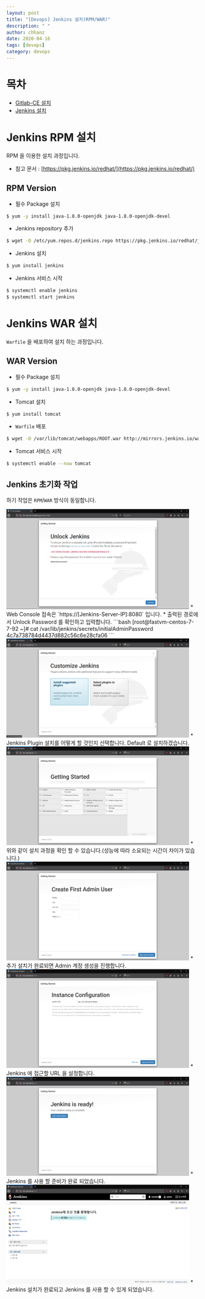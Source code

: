 ```yaml
---
layout: post
title: "[Devops] Jenkins 설치(RPM/WAR)"
description: " "
author: chhanz
date: 2020-04-16
tags: [devops]
category: devops
---
```

   
# 목차
+ [Gitlab-CE 설치](https://chhanz.github.io/devops/2020/02/16/install-gitlab/)   
+ [Jenkins 설치](https://chhanz.github.io/devops/2020/04/16/install-jenkins/)   
   
# Jenkins RPM 설치
RPM 을 이용한 설치 과정입니다.   
* 참고 문서 : [https://pkg.jenkins.io/redhat/](https://pkg.jenkins.io/redhat/)   
   
## RPM Version
* 필수 Package 설치
```bash
$ yum -y install java-1.8.0-openjdk java-1.8.0-openjdk-devel
```
   
* Jenkins repository 추가
```bash
$ wget -O /etc/yum.repos.d/jenkins.repo https://pkg.jenkins.io/redhat/jenkins.repo
```
   
* Jenkins 설치
```bash
$ yum install jenkins
```
   
   
* Jenkins 서비스 시작
```bash
$ systemctl enable jenkins
$ systemctl start jenkins
```
   
# Jenkins WAR 설치
`Warfile` 을 배포하여 설치 하는 과정입니다.   
   
## WAR Version
* 필수 Package 설치
```bash
$ yum -y install java-1.8.0-openjdk java-1.8.0-openjdk-devel
```
   
* Tomcat 설치
```bash
$ yum install tomcat
```
   
* `Warfile` 배포
```bash
$ wget -O /var/lib/tomcat/webapps/ROOT.war http://mirrors.jenkins.io/war-stable/latest/jenkins.war
```
   
* Tomcat 서비스 시작
```bash
$ systemctl enable --now tomcat 
```
   
## Jenkins 초기화 작업
하기 작업은 `RPM`/`WAR` 방식이 동일합니다.   

<img src="/assets/images/post/2020-04-16-jenkins/1.png" style="max-width: 95%; height: auto;">   
* Web Console 접속은 `https://[Jenkins-Server-IP]:8080` 입니다.   
* 출력된 경로에서 Unlock Password 를 확인하고 입력합니다.   
```bash
[root@fastvm-centos-7-7-92 ~]# cat /var/lib/jenkins/secrets/initialAdminPassword
4c7a738784d4437d882c56c6e28cfa06
```
      
<img src="/assets/images/post/2020-04-16-jenkins/2.png" style="max-width: 95%; height: auto;">   
* Jenkins Plugin 설치를 어떻게 할 것인지 선택합니다. Default 로 설치하겠습니다.   
   
<img src="/assets/images/post/2020-04-16-jenkins/3.png" style="max-width: 95%; height: auto;">   
* 위와 같이 설치 과정을 확인 할 수 있습니다.(성능에 따라 소요되는 시간이 차이가 있습니다.)   
   
<img src="/assets/images/post/2020-04-16-jenkins/4.png" style="max-width: 95%; height: auto;">   
* 추가 설치가 완료되면 Admin 계정 생성을 진행합니다.   
   
<img src="/assets/images/post/2020-04-16-jenkins/5.png" style="max-width: 95%; height: auto;">   
* Jenkins 에 접근할 URL 을 설정합니다.   
   
<img src="/assets/images/post/2020-04-16-jenkins/6.png" style="max-width: 95%; height: auto;">   
* Jenkins 를 사용 할 준비가 완료 되었습니다.    
   
<img src="/assets/images/post/2020-04-16-jenkins/7.png" style="max-width: 95%; height: auto;">   
* Jenkins 설치가 완료되고 Jenkins 를 사용 할 수 있게 되었습니다.   
   